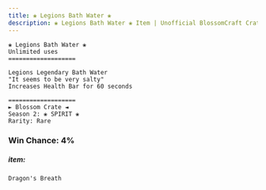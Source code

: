 ```yaml
---
title: ❀ Legions Bath Water ❀
description: ❀ Legions Bath Water ❀ Item | Unofficial BlossomCraft Crate & Item Documentation
---
```

```
❀ Legions Bath Water ❀
Unlimited uses
===================

Legions Legendary Bath Water
"It seems to be very salty"
Increases Health Bar for 60 seconds

===================
► Blossom Crate ◄
Season 2: ❀ SPIRIT ❀
Rarity: Rare
```
### Win Chance: 4%

##### item:
`Dragon's Breath`